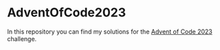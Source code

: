 # AdventOfCode2023

In this repository you can find my solutions for the [Advent of Code 2023](https://adventofcode.com/2023) challenge.